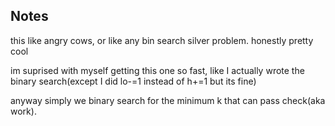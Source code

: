 ## Notes

this like angry cows, or like any bin search silver problem. honestly pretty cool

im suprised with myself getting this one so fast, like I actually wrote the binary search(except I did lo-=1 instead of h+=1 but its fine)

anyway simply we binary search for the minimum k that can pass check(aka work).